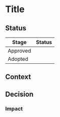 # Title

## Status

| Stage    | Status      |
| -------- | ----------- |
| Approved | <!-- ✅ --> |
| Adopted  | <!-- 🚧 --> |

## Context

<!-- Provide background information needed for this ADR -->

## Decision

<!-- Provide information about the decision made by this ADR -->

### Impact

<!-- Describe the impact of the decision -->
